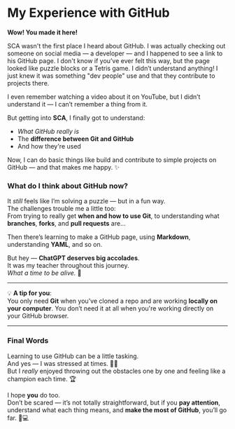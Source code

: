 # My Experience with GitHub

**Wow! You made it here!**

SCA wasn't the first place I heard about GitHub. I was actually checking out someone on social media — a developer — and I happened to see a link to his GitHub page. I don't know if you’ve ever felt this way, but the page looked like puzzle blocks or a Tetris game. I didn’t understand anything! I just knew it was something "dev people" use and that they contribute to projects there.  

I even remember watching a video about it on YouTube, but I didn’t understand it — I can’t remember a thing from it.

But getting into **SCA**, I finally got to understand:

- _What GitHub really is_  
- The **difference between Git and GitHub**  
- And how they're used

Now, I can do basic things like build and contribute to simple projects on GitHub — and that makes me happy. ✨

### What do I think about GitHub now?

It *still* feels like I’m solving a puzzle — but in a fun way.  
The challenges trouble me a little too:  
From trying to really get **when and how to use Git**, to understanding what **branches**, **forks**, and **pull requests** are…  

Then there’s learning to make a GitHub page, using **Markdown**, understanding **YAML**, and so on.

But hey — **ChatGPT deserves big accolades**.  
It was my teacher throughout this journey.  
*What a time to be alive.* 🙌

---

💡 **A tip for you**:  
You only need **Git** when you’ve cloned a repo and are working **locally on your computer**. You don’t need it at all when you're working directly on your GitHub browser.

---

### Final Words

Learning to use GitHub can be a little tasking.  
And yes — I was stressed at times. 😮‍💨  
But I *really* enjoyed throwing out the obstacles one by one and feeling like a champion each time. 🏆  

I hope **you** do too.  
Don’t be scared — it’s not totally straightforward, but if you **pay attention**, understand what each thing means, and **make the most of GitHub**, you’ll go far. 💪💻
